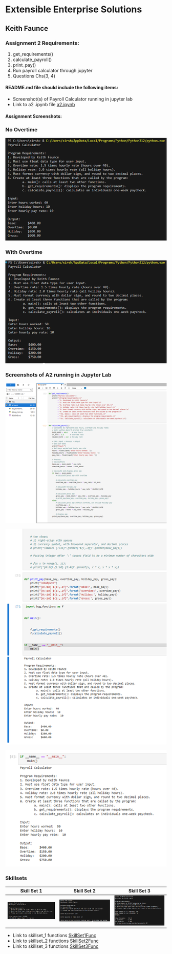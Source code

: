 

# Extensible Enterprise Solutions

## Keith Faunce

### Assignment 2 Requirements:

1. get_requirements()
2. calculate_payroll()
3. print_pay()
4. Run payroll calculator through jupyter
5. Questions Chs(3, 4)


#### README.md file should include the following items:

* Screenshot(s) of Payroll Calculator running in jupyter lab
* Link to a2 .ipynb file [a2.ipynb](a2.ipynb "A2 jupyter lab")

#### Assignment Screenshots:

### No Overtime

![no ot](fp_no_overtime.PNG)

### With Overtime

![over](overtime.PNG)

### Screenshots of A2 running in Jupyter Lab

![p1](p1.PNG)

![p2](p2.PNG)

![p3](p3.PNG)

### Skillsets


Skill Set 1            | Skill Set 2            | Skill Set 3            |
---------------------- | ---------------------- | ---------------------- |
![s1](img/skill1.PNG)  | ![s2](img/skill2.PNG)  | ![s3](img/s3.png)      |


* Link to skillset_1 functions [SkillSet1Func](../skillsets/s1_functions.py)
* Link to skillset_2 functions [SkillSet2Func](../skillsets/s2_functions.py)
* Link to skillset_3 functions [SkillSet3Func](../skillsets/s3_functions.py)

